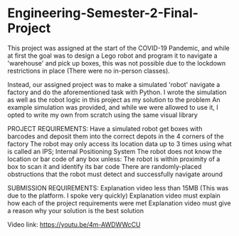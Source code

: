 # Engineering-Semester-2-Final-Project
This project was assigned at the start of the COVID-19 Pandemic, and while at first the goal was to design a Lego robot and program it to navigate a 'warehouse' and pick up boxes, this was not possible due to the lockdown restrictions in place (There were no in-person classes).

Instead, our assigned project was to make a simulated 'robot' navigate a factory and do the aforementioned task with Python. I wrote the simulation as well as the robot logic in this project as my solution to the problem
An example simulation was provided, and while we were allowed to use it, I opted to write my own from scratch using the same visual library

PROJECT REQUIREMENTS:
Have a simulated robot get boxes with barcodes and deposit them into the correct depots in the 4 corners of the factory
The robot may only access its location data up to 3 times using what is called an IPS; Internal Positioning System
The robot does not know the location or bar code of any box unless:
The robot is within proximity of a box to scan it and identify its bar code
There are randomly-placed obstructions that the robot must detect and successfully navigate around


SUBMISSION REQUIREMENTS:
Explanation video less than 15MB (This was due to the platform. I spoke very quickly)
Explanation video must explain how each of the project requirements were met
Explanation video must give a reason why your solution is the best solution

Video link:
https://youtu.be/4m-AWDWWcCU
